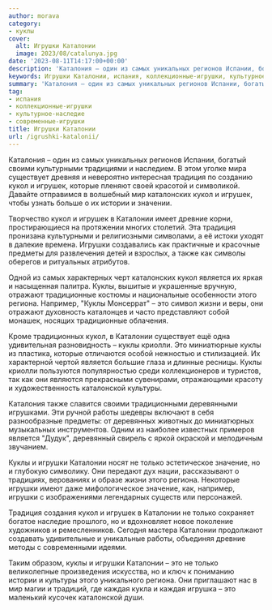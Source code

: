 ```yaml
---
author: morava
category:
- куклы
cover:
  alt: Игрушки Каталонии
  image: 2023/08/catalunya.jpg
date: '2023-08-11T14:17:00+00:00'
description: 'Каталония – один из самых уникальных регионов Испании, богатый своими культурными традициями и наследием. В этом уголке мира существует древняя и...'
keywords: Игрушки Каталонии, испания, коллекционные-игрушки, культурное-наследие, современные-игрушки, куклы, кукол, каталонии, игрушки, игрушек, это, традиция, является, региона, только, каталония, самых, своими, культурными, существует
summary: 'Каталония – один из самых уникальных регионов Испании, богатый своими культурными традициями и наследием. В этом уголке мира существует древняя и...'
tag:
- испания
- коллекционные-игрушки
- культурное-наследие
- современные-игрушки
title: Игрушки Каталонии
url: /igrushki-katalonii/
---
```


Каталония – один из самых уникальных регионов Испании, богатый своими культурными традициями и наследием. В этом уголке мира существует древняя и невероятно интересная традиция по созданию кукол и игрушек, которые пленяют своей красотой и символикой. Давайте отправимся в волшебный мир каталонских кукол и игрушек, чтобы узнать больше о их истории и значении.

Творчество кукол и игрушек в Каталонии имеет древние корни, простирающиеся на протяжении многих столетий. Эта традиция пронизана культурными и религиозными символами, а её истоки уходят в далекие времена. Игрушки создавались как практичные и красочные предметы для развлечения детей и взрослых, а также как символы оберегов и ритуальных атрибутов.

Одной из самых характерных черт каталонских кукол является их яркая и насыщенная палитра. Куклы, вышитые и украшенные вручную, отражают традиционные костюмы и национальные особенности этого региона. Например, "Куклы Монсеррат" – это символ жизни и веры, они отражают духовность каталонцев и часто представляют собой монашек, носящих традиционные облачения.

Кроме традиционных кукол, в Каталонии существует ещё одна удивительная разновидность – куклы криолли. Это миниатюрные куклы из пластика, которые отличаются особой нежностью и стилизацией. Их характерной чертой является большие глаза и длинные ресницы. Куклы криолли пользуются популярностью среди коллекционеров и туристов, так как они являются прекрасными сувенирами, отражающими красоту и художественность каталонской культуры.

Каталония также славится своими традиционными деревянными игрушками. Эти ручной работы шедевры включают в себя разнообразные предметы: от деревянных животных до миниатюрных музыкальных инструментов. Одним из наиболее известных примеров является "Дудук", деревянный свирель с яркой окраской и мелодичным звучанием.

Куклы и игрушки Каталонии носят не только эстетическое значение, но и глубокую символику. Они передают дух нации, рассказывают о традициях, верованиях и образе жизни этого региона. Некоторые игрушки имеют даже мифологическое значение, как, например, игрушки с изображениями легендарных существ или персонажей.

Традиция создания кукол и игрушек в Каталонии не только сохраняет богатое наследие прошлого, но и вдохновляет новое поколение художников и ремесленников. Сегодня мастера Каталонии продолжают создавать удивительные и уникальные работы, объединяя древние методы с современными идеями.

Таким образом, куклы и игрушки Каталонии – это не только великолепные произведения искусства, но и ключ к пониманию истории и культуры этого уникального региона. Они приглашают нас в мир магии и традиций, где каждая кукла и каждая игрушка – это маленький кусочек каталонской души.